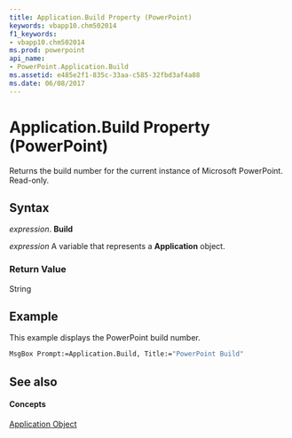 ```yaml
---
title: Application.Build Property (PowerPoint)
keywords: vbapp10.chm502014
f1_keywords:
- vbapp10.chm502014
ms.prod: powerpoint
api_name:
- PowerPoint.Application.Build
ms.assetid: e485e2f1-835c-33aa-c585-32fbd3af4a88
ms.date: 06/08/2017
---
```



# Application.Build Property (PowerPoint)

Returns the build number for the current instance of Microsoft PowerPoint. Read-only.


## Syntax

 _expression_. **Build**

 _expression_ A variable that represents a **Application** object.


### Return Value

String


## Example

This example displays the PowerPoint build number.


```vb
MsgBox Prompt:=Application.Build, Title:="PowerPoint Build"
```


## See also


#### Concepts


[Application Object](PowerPoint.Application.md)

